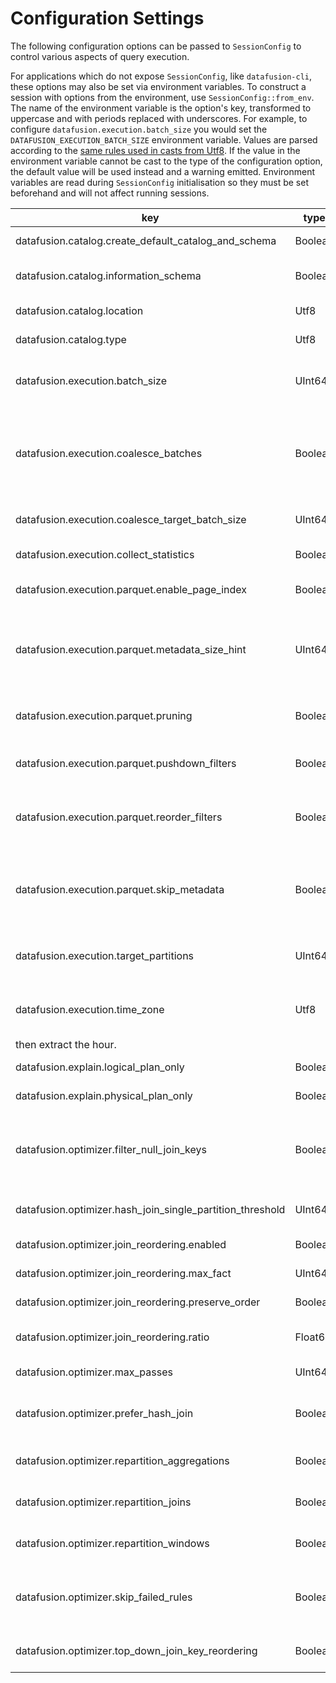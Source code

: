 <!---
  Licensed to the Apache Software Foundation (ASF) under one
  or more contributor license agreements.  See the NOTICE file
  distributed with this work for additional information
  regarding copyright ownership.  The ASF licenses this file
  to you under the Apache License, Version 2.0 (the
  "License"); you may not use this file except in compliance
  with the License.  You may obtain a copy of the License at

    http://www.apache.org/licenses/LICENSE-2.0

  Unless required by applicable law or agreed to in writing,
  software distributed under the License is distributed on an
  "AS IS" BASIS, WITHOUT WARRANTIES OR CONDITIONS OF ANY
  KIND, either express or implied.  See the License for the
  specific language governing permissions and limitations
  under the License.
-->

<!---
This file was generated by the dev/update_config_docs.sh script.
Do not edit it manually as changes will be overwritten.
Instead, edit dev/update_config_docs.sh or the docstrings in datafusion/core/src/config.rs.
-->

# Configuration Settings

The following configuration options can be passed to `SessionConfig` to control various aspects of query execution.

For applications which do not expose `SessionConfig`, like `datafusion-cli`, these options may also be set via environment variables.
To construct a session with options from the environment, use `SessionConfig::from_env`.
The name of the environment variable is the option's key, transformed to uppercase and with periods replaced with underscores.
For example, to configure `datafusion.execution.batch_size` you would set the `DATAFUSION_EXECUTION_BATCH_SIZE` environment variable.
Values are parsed according to the [same rules used in casts from Utf8](https://docs.rs/arrow/latest/arrow/compute/kernels/cast/fn.cast.html).
If the value in the environment variable cannot be cast to the type of the configuration option, the default value will be used instead and a warning emitted.
Environment variables are read during `SessionConfig` initialisation so they must be set beforehand and will not affect running sessions.

| key                                                       | type    | default | description                                                                                                                                                                                                                                                                                                                                                   |
| --------------------------------------------------------- | ------- | ------- | ------------------------------------------------------------------------------------------------------------------------------------------------------------------------------------------------------------------------------------------------------------------------------------------------------------------------------------------------------------- |
| datafusion.catalog.create_default_catalog_and_schema      | Boolean | true    | Whether the default catalog and schema should be created automatically.                                                                                                                                                                                                                                                                                       |
| datafusion.catalog.information_schema                     | Boolean | false   | Should DataFusion provide access to `information_schema` virtual tables for displaying schema information                                                                                                                                                                                                                                                     |
| datafusion.catalog.location                               | Utf8    | NULL    | Location scanned to load tables for `default` schema, defaults to None                                                                                                                                                                                                                                                                                        |
| datafusion.catalog.type                                   | Utf8    | NULL    | Type of `TableProvider` to use when loading `default` schema. Defaults to None                                                                                                                                                                                                                                                                                |
| datafusion.execution.batch_size                           | UInt64  | 8192    | Default batch size while creating new batches, it's especially useful for buffer-in-memory batches since creating tiny batches would results in too much metadata memory consumption.                                                                                                                                                                         |
| datafusion.execution.coalesce_batches                     | Boolean | true    | When set to true, record batches will be examined between each operator and small batches will be coalesced into larger batches. This is helpful when there are highly selective filters or joins that could produce tiny output batches. The target batch size is determined by the configuration setting 'datafusion.execution.coalesce_target_batch_size'. |
| datafusion.execution.coalesce_target_batch_size           | UInt64  | 4096    | Target batch size when coalescing batches. Uses in conjunction with the configuration setting 'datafusion.execution.coalesce_batches'.                                                                                                                                                                                                                        |
| datafusion.execution.collect_statistics                   | Boolean | false   | Should DataFusion collect statistics after listing files                                                                                                                                                                                                                                                                                                      |
| datafusion.execution.parquet.enable_page_index            | Boolean | false   | If true, uses parquet data page level metadata (Page Index) statistics to reduce the number of rows decoded.                                                                                                                                                                                                                                                  |
| datafusion.execution.parquet.metadata_size_hint           | UInt64  | NULL    | If specified, the parquet reader will try and fetch the last `size_hint` bytes of the parquet file optimistically. If not specified, two read are required: One read to fetch the 8-byte parquet footer and another to fetch the metadata length encoded in the footer.                                                                                       |
| datafusion.execution.parquet.pruning                      | Boolean | true    | If true, the parquet reader attempts to skip entire row groups based on the predicate in the query and the metadata (min/max values) stored in the parquet file.                                                                                                                                                                                              |
| datafusion.execution.parquet.pushdown_filters             | Boolean | false   | If true, filter expressions are be applied during the parquet decoding operation to reduce the number of rows decoded.                                                                                                                                                                                                                                        |
| datafusion.execution.parquet.reorder_filters              | Boolean | false   | If true, filter expressions evaluated during the parquet decoding opearation will be reordered heuristically to minimize the cost of evaluation. If false, the filters are applied in the same order as written in the query.                                                                                                                                 |
| datafusion.execution.parquet.skip_metadata                | Boolean | true    | If true, the parquet reader skip the optional embedded metadata that may be in the file Schema. This setting can help avoid schema conflicts when querying multiple parquet files with schemas containing compatible types but different metadata.                                                                                                            |
| datafusion.execution.target_partitions                    | UInt64  | 0       | Number of partitions for query execution. Increasing partitions can increase concurrency. Defaults to the number of cpu cores on the system.                                                                                                                                                                                                                  |
| datafusion.execution.time_zone                            | Utf8    | +00:00  | The session time zone which some function require e.g. EXTRACT(HOUR from SOME_TIME) shift the underline datetime according to the time zone,                                                                                                                                                                                                                  |
| then extract the hour.                                    |
| datafusion.explain.logical_plan_only                      | Boolean | false   | When set to true, the explain statement will only print logical plans.                                                                                                                                                                                                                                                                                        |
| datafusion.explain.physical_plan_only                     | Boolean | false   | When set to true, the explain statement will only print physical plans.                                                                                                                                                                                                                                                                                       |
| datafusion.optimizer.filter_null_join_keys                | Boolean | false   | When set to true, the optimizer will insert filters before a join between a nullable and non-nullable column to filter out nulls on the nullable side. This filter can add additional overhead when the file format does not fully support predicate push down.                                                                                               |
| datafusion.optimizer.hash_join_single_partition_threshold | UInt64  | 1048576 | The maximum estimated size in bytes for one input side of a HashJoin will be collected into a single partition                                                                                                                                                                                                                                                |
| datafusion.optimizer.join_reordering.enabled              | Boolean | false   | Enable join reordering of fact dimension tables based on underlying table sizes                                                                                                                                                                                                                                                                               |
| datafusion.optimizer.join_reordering.max_fact             | UInt64  | 2       | Maximum number of fact tables allowed when reordering joins                                                                                                                                                                                                                                                                                                   |
| datafusion.optimizer.join_reordering.preserve_order       | Boolean | false   | Preserve order of unfiltered dimension tables during join reordering                                                                                                                                                                                                                                                                                          |
| datafusion.optimizer.join_reordering.ratio                | Float64 | 0.3     | Ratio between fact tables and dimension tables. A value of 0.3 means that a dimension table can be up to 30% of the size of a fact table                                                                                                                                                                                                                      |
| datafusion.optimizer.max_passes                           | UInt64  | 3       | Number of times that the optimizer will attempt to optimize the plan                                                                                                                                                                                                                                                                                          |
| datafusion.optimizer.prefer_hash_join                     | Boolean | true    | When set to true, the physical plan optimizer will prefer HashJoin over SortMergeJoin. HashJoin can work more efficientlythan SortMergeJoin but consumes more memory. Defaults to true                                                                                                                                                                        |
| datafusion.optimizer.repartition_aggregations             | Boolean | true    | Should DataFusion repartition data using the aggregate keys to execute aggregates in parallel using the provided `target_partitions` level                                                                                                                                                                                                                    |
| datafusion.optimizer.repartition_joins                    | Boolean | true    | Should DataFusion repartition data using the join keys to execute joins in parallel using the provided `target_partitions` level                                                                                                                                                                                                                              |
| datafusion.optimizer.repartition_windows                  | Boolean | true    | Should DataFusion repartition data using the partitions keys to execute window functions in parallel using the provided `target_partitions` level                                                                                                                                                                                                             |
| datafusion.optimizer.skip_failed_rules                    | Boolean | true    | When set to true, the logical plan optimizer will produce warning messages if any optimization rules produce errors and then proceed to the next rule. When set to false, any rules that produce errors will cause the query to fail.                                                                                                                         |
| datafusion.optimizer.top_down_join_key_reordering         | Boolean | true    | When set to true, the physical plan optimizer will run a top down process to reorder the join keys. Defaults to true                                                                                                                                                                                                                                          |
